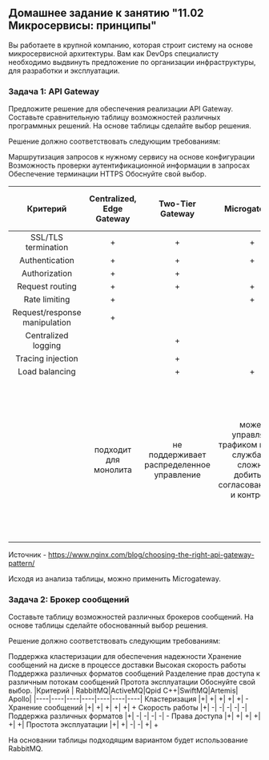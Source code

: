 ## Домашнее задание к занятию "11.02 Микросервисы: принципы"

Вы работаете в крупной компанию, которая строит систему на основе микросервисной архитектуры. Вам как DevOps специалисту необходимо выдвинуть предложение по организации инфраструктуры, для разработки и эксплуатации.

### Задача 1: API Gateway
Предложите решение для обеспечения реализации API Gateway. Составьте сравнительную таблицу возможностей различных программных решений. На основе таблицы сделайте выбор решения.

Решение должно соответствовать следующим требованиям:

Маршрутизация запросов к нужному сервису на основе конфигурации
Возможность проверки аутентификационной информации в запросах
Обеспечение терминации HTTPS
Обоснуйте свой выбор.

 Критерий | Centralized, Edge Gateway | Two-Tier Gateway | Microgateway | Per-Pod Gateways | Sidecar Gateways and Service Mesh 
 :----:| :----: | :----: |:----:|:----:|:----:
|SSL/TLS termination            | + | +| + | + | + | 
|Authentication                 | + | +| + | + | + |
|Authorization                  | + | +|   |   | + |
|Request routing                | + | +| + | + |   |
|Rate limiting                  | + |  | + | + |   |
|Request/response manipulation  | + |  |   |   |   |
|Centralized logging            |   | +|   | + | + |
|Tracing injection              |   | +|   |   | + |
|Load balancing                 |   | +| + |   | + |
| | подходит для монолита | не поддерживает распределенное управление | может управлять трафиком между службами сложно добиться согласованности и контроля | шлюз для каждого модуля не выполняет никакой маршрутизации или балансировки нагрузки, поэтому его часто развертывают в сочетании с одним из предыдущих 3х решений | значительно усложняет управление|

Источник - https://www.nginx.com/blog/choosing-the-right-api-gateway-pattern/

Исходя из анализа таблицы, можно применить Microgateway.


### Задача 2: Брокер сообщений
Составьте таблицу возможностей различных брокеров сообщений. На основе таблицы сделайте обоснованный выбор решения.

Решение должно соответствовать следующим требованиям:

Поддержка кластеризации для обеспечения надежности
Хранение сообщений на диске в процессе доставки
Высокая скорость работы
Поддержка различных форматов сообщений
Разделение прав доступа к различным потокам сообщений
Протота эксплуатации
Обоснуйте свой выбор.
|Критерий | RabbitMQ|ActiveMQ|Qpid C++|SwiftMQ|Artemis|	Apollo|
|----|----|----|----|----|----|----|
Кластеризация	|+|	+|	+|	+|	+|	-
Хранение сообщений	|+|	+|	+|	+|	+|	+
Скорость работы	|+|	-|	-|	-|	-|	-|
Поддержка различных форматов |+|	-|	-|	-|	-|	-
Права доступа	|+|	+|	+|	+|	+|	+|
Простота эксплуатации	|+|	+|	-|	-|	+|	+

На основании таблицы подходящим вариантом будет использование RabbitMQ.